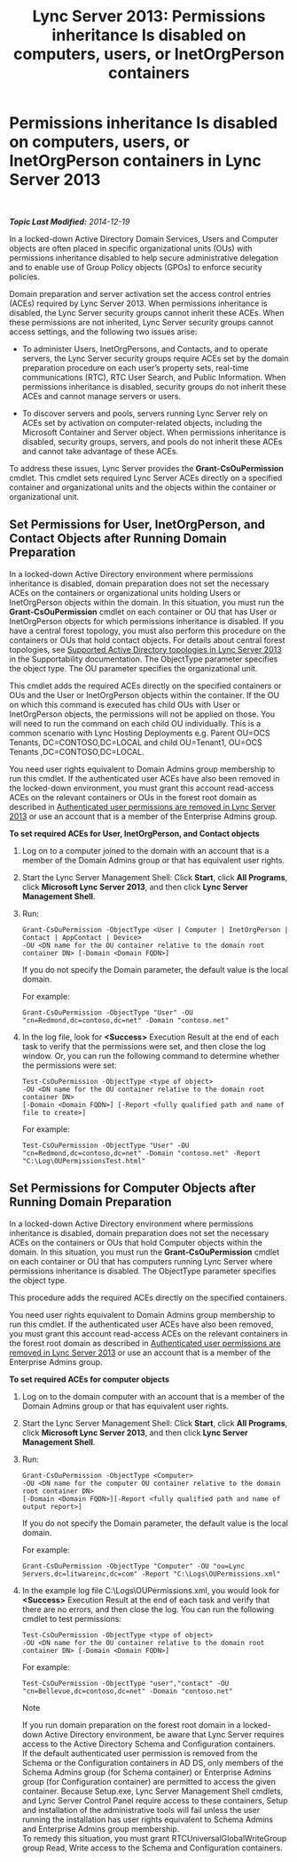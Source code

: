 ﻿---
title: 'Lync Server 2013: Permissions inheritance Is disabled on computers, users, or InetOrgPerson containers'
TOCTitle: Permissions inheritance Is disabled on computers, users, or InetOrgPerson containers
ms:assetid: c472ad21-a93d-4fcb-a3d9-60a2134a87fa
ms:mtpsurl: https://technet.microsoft.com/en-us/library/Gg412970(v=OCS.15)
ms:contentKeyID: 48185348
ms.date: 12/19/2014
mtps_version: v=OCS.15
---

<div data-xmlns="http://www.w3.org/1999/xhtml">

<div class="topic" data-xmlns="http://www.w3.org/1999/xhtml" data-msxsl="urn:schemas-microsoft-com:xslt" data-cs="http://msdn.microsoft.com/en-us/">

<div data-asp="http://msdn2.microsoft.com/asp">

# Permissions inheritance Is disabled on computers, users, or InetOrgPerson containers in Lync Server 2013

</div>

<div id="mainSection">

<div id="mainBody">

<span> </span>

_**Topic Last Modified:** 2014-12-19_

In a locked-down Active Directory Domain Services, Users and Computer objects are often placed in specific organizational units (OUs) with permissions inheritance disabled to help secure administrative delegation and to enable use of Group Policy objects (GPOs) to enforce security policies.

Domain preparation and server activation set the access control entries (ACEs) required by Lync Server 2013. When permissions inheritance is disabled, the Lync Server security groups cannot inherit these ACEs. When these permissions are not inherited, Lync Server security groups cannot access settings, and the following two issues arise:

  - To administer Users, InetOrgPersons, and Contacts, and to operate servers, the Lync Server security groups require ACEs set by the domain preparation procedure on each user’s property sets, real-time communications (RTC), RTC User Search, and Public Information. When permissions inheritance is disabled, security groups do not inherit these ACEs and cannot manage servers or users.

  - To discover servers and pools, servers running Lync Server rely on ACEs set by activation on computer-related objects, including the Microsoft Container and Server object. When permissions inheritance is disabled, security groups, servers, and pools do not inherit these ACEs and cannot take advantage of these ACEs.

To address these issues, Lync Server provides the **Grant-CsOuPermission** cmdlet. This cmdlet sets required Lync Server ACEs directly on a specified container and organizational units and the objects within the container or organizational unit.

<div>

## Set Permissions for User, InetOrgPerson, and Contact Objects after Running Domain Preparation

In a locked-down Active Directory environment where permissions inheritance is disabled, domain preparation does not set the necessary ACEs on the containers or organizational units holding Users or InetOrgPerson objects within the domain. In this situation, you must run the **Grant-CsOuPermission** cmdlet on each container or OU that has User or InetOrgPerson objects for which permissions inheritance is disabled. If you have a central forest topology, you must also perform this procedure on the containers or OUs that hold contact objects. For details about central forest topologies, see [Supported Active Directory topologies in Lync Server 2013](lync-server-2013-supported-active-directory-topologies.md) in the Supportability documentation. The ObjectType parameter specifies the object type. The OU parameter specifies the organizational unit.

This cmdlet adds the required ACEs directly on the specified containers or OUs and the User or InetOrgPerson objects within the container. If the OU on which this command is executed has child OUs with User or InetOrgPerson objects, the permissions will not be applied on those. You will need to run the command on each child OU individually. This is a common scenario with Lync Hosting Deployments e.g. Parent OU=OCS Tenants, DC=CONTOSO,DC=LOCAL and child OU=Tenant1, OU=OCS Tenants ,DC=CONTOSO,DC=LOCAL.

You need user rights equivalent to Domain Admins group membership to run this cmdlet. If the authenticated user ACEs have also been removed in the locked-down environment, you must grant this account read-access ACEs on the relevant containers or OUs in the forest root domain as described in [Authenticated user permissions are removed in Lync Server 2013](lync-server-2013-authenticated-user-permissions-are-removed.md) or use an account that is a member of the Enterprise Admins group.

**To set required ACEs for User, InetOrgPerson, and Contact objects**

1.  Log on to a computer joined to the domain with an account that is a member of the Domain Admins group or that has equivalent user rights.

2.  Start the Lync Server Management Shell: Click **Start**, click **All Programs**, click **Microsoft Lync Server 2013**, and then click **Lync Server Management Shell**.

3.  Run:
    
        Grant-CsOuPermission -ObjectType <User | Computer | InetOrgPerson | Contact | AppContact | Device> 
        -OU <DN name for the OU container relative to the domain root container DN> [-Domain <Domain FQDN>]
    
    If you do not specify the Domain parameter, the default value is the local domain.
    
    For example:
    
        Grant-CsOuPermission -ObjectType "User" -OU "cn=Redmond,dc=contoso,dc=net" -Domain "contoso.net"

4.  In the log file, look for **\<Success\>** Execution Result at the end of each task to verify that the permissions were set, and then close the log window. Or, you can run the following command to determine whether the permissions were set:
    
        Test-CsOuPermission -ObjectType <type of object> 
        -OU <DN name for the OU container relative to the domain root container DN> 
        [-Domain <Domain FQDN>] [-Report <fully qualified path and name of file to create>]
    
    For example:
    
        Test-CsOuPermission -ObjectType "User" -OU "cn=Redmond,dc=contoso,dc=net" -Domain "contoso.net" -Report "C:\Log\OUPermissionsTest.html"

</div>

<div>

## Set Permissions for Computer Objects after Running Domain Preparation

In a locked-down Active Directory environment where permissions inheritance is disabled, domain preparation does not set the necessary ACEs on the containers or OUs that hold Computer objects within the domain. In this situation, you must run the **Grant-CsOuPermission** cmdlet on each container or OU that has computers running Lync Server where permissions inheritance is disabled. The ObjectType parameter specifies the object type.

This procedure adds the required ACEs directly on the specified containers.

You need user rights equivalent to Domain Admins group membership to run this cmdlet. If the authenticated user ACEs have also been removed, you must grant this account read-access ACEs on the relevant containers in the forest root domain as described in [Authenticated user permissions are removed in Lync Server 2013](lync-server-2013-authenticated-user-permissions-are-removed.md) or use an account that is a member of the Enterprise Admins group.

**To set required ACEs for computer objects**

1.  Log on to the domain computer with an account that is a member of the Domain Admins group or that has equivalent user rights.

2.  Start the Lync Server Management Shell: Click **Start**, click **All Programs**, click **Microsoft Lync Server 2013**, and then click **Lync Server Management Shell**.

3.  Run:
    
        Grant-CsOuPermission -ObjectType <Computer> 
        -OU <DN name for the computer OU container relative to the domain root container DN> 
        [-Domain <Domain FQDN>][-Report <fully qualified path and name of output report>]
    
    If you do not specify the Domain parameter, the default value is the local domain.
    
    For example:
    
        Grant-CsOuPermission -ObjectType "Computer" -OU "ou=Lync Servers,dc=litwareinc,dc=com" -Report "C:\Logs\OUPermissions.xml"

4.  In the example log file C:\\Logs\\OUPermissions.xml, you would look for **\<Success\>** Execution Result at the end of each task and verify that there are no errors, and then close the log. You can run the following cmdlet to test permissions:
    
        Test-CsOuPermission -ObjectType <type of object> 
        -OU <DN name for the OU container relative to the domain root container DN> [-Domain <Domain FQDN>]
    
    For example:
    
        Test-CsOuPermission -ObjectType "user","contact" -OU "cn=Bellevue,dc=contoso,dc=net" -Domain "contoso.net"
    
    <div>
    

    > [!NOTE]
    > If you run domain preparation on the forest root domain in a locked-down Active Directory environment, be aware that Lync Server requires access to the Active Directory Schema and Configuration containers.<BR>If the default authenticated user permission is removed from the Schema or the Configuration containers in AD&nbsp;DS, only members of the Schema Admins group (for Schema container) or Enterprise Admins group (for Configuration container) are permitted to access the given container. Because Setup.exe, Lync Server Management Shell cmdlets, and Lync Server Control Panel require access to these containers, Setup and installation of the administrative tools will fail unless the user running the installation has user rights equivalent to Schema Admins and Enterprise Admins group membership.<BR>To remedy this situation, you must grant RTCUniversalGlobalWriteGroup group Read, Write access to the Schema and Configuration containers.

    
    </div>

</div>

</div>

<span> </span>

</div>

</div>

</div>

